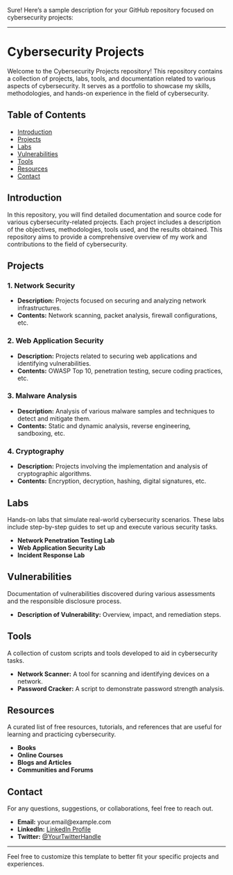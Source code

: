 <div class="markdown prose w-full break-words dark:prose-invert dark"><p>Sure! Here’s a sample description for your GitHub repository focused on cybersecurity projects:</p><hr><h1>Cybersecurity Projects</h1><p>Welcome to the Cybersecurity Projects repository! This repository contains a collection of projects, labs, tools, and documentation related to various aspects of cybersecurity. It serves as a portfolio to showcase my skills, methodologies, and hands-on experience in the field of cybersecurity.</p><h2>Table of Contents</h2><ul><li><a rel="noopener" style="--streaming-animation-state: var(--batch-play-state-1); --animation-rate: var(--batch-play-rate-1);" href="#introduction"><span style="--animation-count: 1; --streaming-animation-state: var(--batch-play-state-2);">Introduction</span></a></li><li><a rel="noopener" style="--streaming-animation-state: var(--batch-play-state-1); --animation-rate: var(--batch-play-rate-1);" href="#projects"><span style="--animation-count: 2; --streaming-animation-state: var(--batch-play-state-2);">Projects</span></a></li><li><a rel="noopener" style="--streaming-animation-state: var(--batch-play-state-1); --animation-rate: var(--batch-play-rate-1);" href="#labs"><span style="--animation-count: 3; --streaming-animation-state: var(--batch-play-state-2);">Labs</span></a></li><li><a rel="noopener" style="--streaming-animation-state: var(--batch-play-state-1); --animation-rate: var(--batch-play-rate-1);" href="#vulnerabilities"><span style="--animation-count: 4; --streaming-animation-state: var(--batch-play-state-2);">Vulnerabilities</span></a></li><li><a rel="noopener" style="--streaming-animation-state: var(--batch-play-state-1); --animation-rate: var(--batch-play-rate-1);" href="#tools"><span style="--animation-count: 5; --streaming-animation-state: var(--batch-play-state-2);">Tools</span></a></li><li><a rel="noopener" style="--streaming-animation-state: var(--batch-play-state-1); --animation-rate: var(--batch-play-rate-1);" href="#resources"><span style="--animation-count: 6; --streaming-animation-state: var(--batch-play-state-2);">Resources</span></a></li><li><a rel="noopener" style="--streaming-animation-state: var(--batch-play-state-1); --animation-rate: var(--batch-play-rate-1);" href="#contact"><span style="--animation-count: 7; --streaming-animation-state: var(--batch-play-state-2);">Contact</span></a></li></ul><h2>Introduction</h2><p>In this repository, you will find detailed documentation and source code for various cybersecurity-related projects. Each project includes a description of the objectives, methodologies, tools used, and the results obtained. This repository aims to provide a comprehensive overview of my work and contributions to the field of cybersecurity.</p><h2>Projects</h2><h3>1. Network Security</h3><ul><li><strong>Description:</strong> Projects focused on securing and analyzing network infrastructures.</li><li><strong>Contents:</strong> Network scanning, packet analysis, firewall configurations, etc.</li></ul><h3>2. Web Application Security</h3><ul><li><strong>Description:</strong> Projects related to securing web applications and identifying vulnerabilities.</li><li><strong>Contents:</strong> OWASP Top 10, penetration testing, secure coding practices, etc.</li></ul><h3>3. Malware Analysis</h3><ul><li><strong>Description:</strong> Analysis of various malware samples and techniques to detect and mitigate them.</li><li><strong>Contents:</strong> Static and dynamic analysis, reverse engineering, sandboxing, etc.</li></ul><h3>4. Cryptography</h3><ul><li><strong>Description:</strong> Projects involving the implementation and analysis of cryptographic algorithms.</li><li><strong>Contents:</strong> Encryption, decryption, hashing, digital signatures, etc.</li></ul><h2>Labs</h2><p>Hands-on labs that simulate real-world cybersecurity scenarios. These labs include step-by-step guides to set up and execute various security tasks.</p><ul><li><strong>Network Penetration Testing Lab</strong></li><li><strong>Web Application Security Lab</strong></li><li><strong>Incident Response Lab</strong></li></ul><h2>Vulnerabilities</h2><p>Documentation of vulnerabilities discovered during various assessments and the responsible disclosure process.</p><ul><li><strong>Description of Vulnerability:</strong> Overview, impact, and remediation steps.</li></ul><h2>Tools</h2><p>A collection of custom scripts and tools developed to aid in cybersecurity tasks.</p><ul><li><strong>Network Scanner:</strong> A tool for scanning and identifying devices on a network.</li><li><strong>Password Cracker:</strong> A script to demonstrate password strength analysis.</li></ul><h2>Resources</h2><p>A curated list of free resources, tutorials, and references that are useful for learning and practicing cybersecurity.</p><ul><li><strong>Books</strong></li><li><strong>Online Courses</strong></li><li><strong>Blogs and Articles</strong></li><li><strong>Communities and Forums</strong></li></ul><h2>Contact</h2><p>For any questions, suggestions, or collaborations, feel free to reach out.</p><ul><li><strong>Email:</strong> <a rel="noopener" style="--streaming-animation-state: var(--batch-play-state-1); --animation-rate: var(--batch-play-rate-1);"><span style="--animation-count: 8; --streaming-animation-state: var(--batch-play-state-2);">your</span><span style="--animation-count: 9; --streaming-animation-state: var(--batch-play-state-2);">.email</span><span style="--animation-count: 10; --streaming-animation-state: var(--batch-play-state-2);">@example</span><span style="--animation-count: 11; --streaming-animation-state: var(--batch-play-state-2);">.com</span></a></li><li><strong>LinkedIn:</strong> <a rel="noopener" target="_new" href="https://www.linkedin.com/in/ravibalan-r" style="--streaming-animation-state: var(--batch-play-state-1); --animation-rate: var(--batch-play-rate-1);"><span style="--animation-count: 9; --streaming-animation-state: var(--batch-play-state-2);"></span><span style="--animation-count: 10; --streaming-animation-state: var(--batch-play-state-2);"> LinkedIn</span><span style="--animation-count: 11; --streaming-animation-state: var(--batch-play-state-2);"> Profile</span></a></li><li><strong>Twitter:</strong> <a rel="noopener" target="_new" href="https://x.com/GAMEPLAYER_RAVI?s=09" style="--streaming-animation-state: var(--batch-play-state-1); --animation-rate: var(--batch-play-rate-1);"><span style="--animation-count: 10; --streaming-animation-state: var(--batch-play-state-2);">@YourTwitterHandle</span></a></li></ul><hr><p>Feel free to customize this template to better fit your specific projects and experiences.</p></div>

